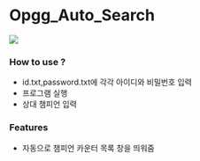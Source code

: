 <h1>Opgg_Auto_Search</h1>

<a href="https://www.python.org/">
    <img src="https://img.shields.io/badge/PYTHON-777BB4?style=flat&logo=PYTHON&logoColor=white">
</a>

### How to use ?

- id.txt,password.txt에 각각 아이디와 비밀번호 입력
- 프로그램 실행
- 상대 챔피언 입력

### Features

- 자동으로 챔피언 카운터 목록 창을 띄워줌
